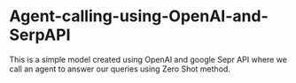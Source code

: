 # Agent-calling-using-OpenAI-and-SerpAPI
This is a simple model created using OpenAI and google Sepr API where we call an agent to answer our queries using Zero Shot method.
